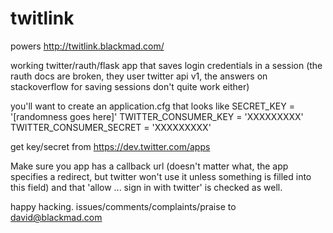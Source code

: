twitlink
========
powers http://twitlink.blackmad.com/

working twitter/rauth/flask app that saves login credentials in a session
(the rauth docs are broken, they user twitter api v1, the answers on stackoverflow for saving sessions don't quite 
work either)

you'll want to create an application.cfg that looks like
SECRET_KEY = '[randomness goes here]'
TWITTER_CONSUMER_KEY = 'XXXXXXXXX'
TWITTER_CONSUMER_SECRET = 'XXXXXXXXX'

get key/secret from https://dev.twitter.com/apps

Make sure you app has a callback url (doesn't matter what, the app specifies a redirect, but twitter won't 
use it unless something is filled into this field) and that 'allow ... sign in with twitter' is checked as well.

happy hacking. issues/comments/complaints/praise to david@blackmad.com
